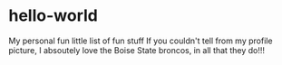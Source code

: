 # hello-world
My personal fun little list of fun stuff
If you couldn't tell from my profile picture, I absoutely love the Boise State broncos, in all that they do!!!
